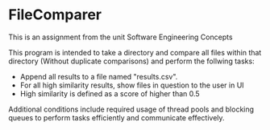 # FileComparer
This is an assignment from the unit Software Engineering Concepts

This program is intended to take a directory and compare all files within that directory (Without duplicate comparisons)
and perform the follwing tasks:

- Append all results to a file named "results.csv".
- For all high similarity results, show files in question to the user in UI
- High similarity is defined as a score of higher than 0.5

Additional conditions include required usage of thread pools and blocking queues to perform tasks efficiently and communicate effectively.
